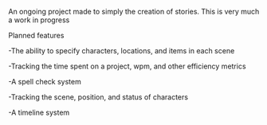An ongoing project made to simply the creation of stories.
This is very much a work in progress

Planned features

-The ability to specify characters, locations, and items in each scene

-Tracking the time spent on a project, wpm, and other efficiency metrics

-A spell check system

-Tracking the scene, position, and status of characters

-A timeline system
